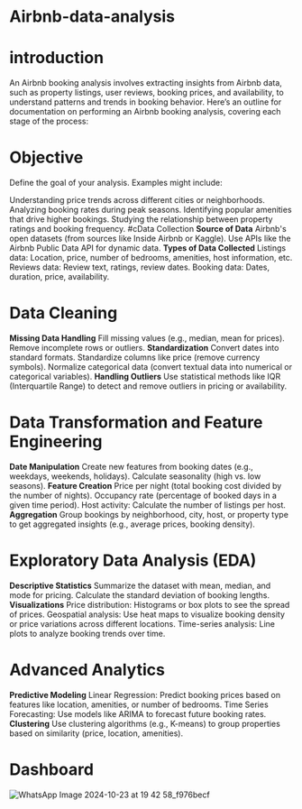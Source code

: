 # Airbnb-data-analysis
# introduction
An Airbnb booking analysis involves extracting insights from Airbnb data, such as property listings, user reviews, booking prices, and availability, to understand patterns and trends in booking behavior. Here’s an outline for documentation on performing an Airbnb booking analysis, covering each stage of the process:

# Objective
Define the goal of your analysis. Examples might include:

Understanding price trends across different cities or neighborhoods.
Analyzing booking rates during peak seasons.
Identifying popular amenities that drive higher bookings.
Studying the relationship between property ratings and booking frequency.
#cData Collection
**Source of Data**
Airbnb's open datasets (from sources like Inside Airbnb or Kaggle).
Use APIs like the Airbnb Public Data API for dynamic data.
**Types of Data Collected**
Listings data: Location, price, number of bedrooms, amenities, host information, etc.
Reviews data: Review text, ratings, review dates.
Booking data: Dates, duration, price, availability.

#  Data Cleaning
**Missing Data Handling**
Fill missing values (e.g., median, mean for prices).
Remove incomplete rows or outliers.
**Standardization**
Convert dates into standard formats.
Standardize columns like price (remove currency symbols).
Normalize categorical data (convert textual data into numerical or categorical variables).
**Handling Outliers**
Use statistical methods like IQR (Interquartile Range) to detect and remove outliers in pricing or availability.

# Data Transformation and Feature Engineering
**Date Manipulation**
Create new features from booking dates (e.g., weekdays, weekends, holidays).
Calculate seasonality (high vs. low seasons).
**Feature Creation**
Price per night (total booking cost divided by the number of nights).
Occupancy rate (percentage of booked days in a given time period).
Host activity: Calculate the number of listings per host.
**Aggregation**
Group bookings by neighborhood, city, host, or property type to get aggregated insights (e.g., average prices, booking density).

# Exploratory Data Analysis (EDA)
**Descriptive Statistics**
Summarize the dataset with mean, median, and mode for pricing.
Calculate the standard deviation of booking lengths.
**Visualizations**
Price distribution: Histograms or box plots to see the spread of prices.
Geospatial analysis: Use heat maps to visualize booking density or price variations across different locations.
Time-series analysis: Line plots to analyze booking trends over time.

# Advanced Analytics
**Predictive Modeling**
Linear Regression: Predict booking prices based on features like location, amenities, or number of bedrooms.
Time Series Forecasting: Use models like ARIMA to forecast future booking rates.
**Clustering**
Use clustering algorithms (e.g., K-means) to group properties based on similarity (price, location, amenities).

# Dashboard

![WhatsApp Image 2024-10-23 at 19 42 58_f976becf](https://github.com/user-attachments/assets/6760820e-ebc7-4835-81ec-06f5d670a008)

